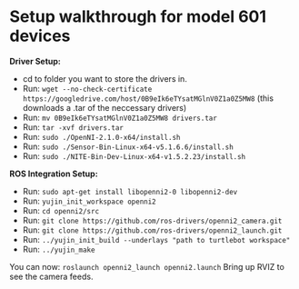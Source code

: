 Setup walkthrough for model 601 devices 
=======

**Driver Setup:**
* cd to folder you want to store the drivers in.
* Run: `wget --no-check-certificate https://googledrive.com/host/0B9eIk6eTYsatMGlnV0Z1a0Z5MW8` (this downloads a .tar of the neccessary drivers)
* Run: `mv 0B9eIk6eTYsatMGlnV0Z1a0Z5MW8 drivers.tar`
* Run: `tar -xvf drivers.tar`
* Run: `sudo ./OpenNI-2.1.0-x64/install.sh`
* Run: `sudo ./Sensor-Bin-Linux-x64-v5.1.6.6/install.sh`
* Run: `sudo ./NITE-Bin-Dev-Linux-x64-v1.5.2.23/install.sh`

**ROS Integration Setup:**

* Run: `sudo apt-get install libopenni2-0 libopenni2-dev`
* Run: `yujin_init_workspace openni2`
* Run: `cd openni2/src`
* Run: `git clone https://github.com/ros-drivers/openni2_camera.git`
* Run: `git clone https://github.com/ros-drivers/openni2_launch.git`
* Run: `../yujin_init_build --underlays "path to turtlebot workspace"`
* Run: `../yujin_make`


You can now: `roslaunch openni2_launch openni2.launch`
Bring up RVIZ to see the camera feeds. 

